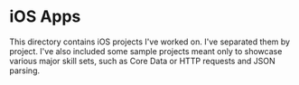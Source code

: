 # iOS Apps

This directory contains iOS projects I've worked on.  I've separated them by project.  I've also included some sample projects meant only to showcase various major skill sets, such as Core Data or HTTP requests and JSON parsing.  
